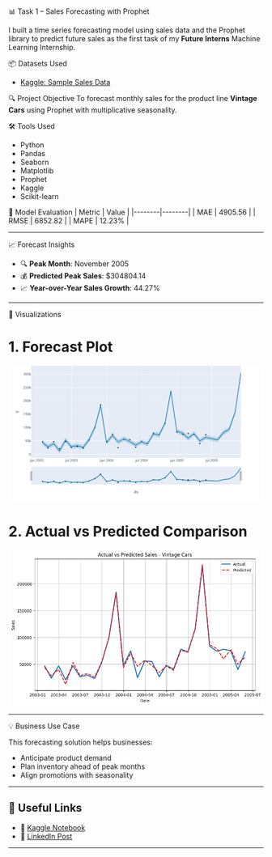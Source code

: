 📊 Task 1 – Sales Forecasting with Prophet

I built a time series forecasting model using sales data and the Prophet library to predict future sales as the first task of my **Future Interns**  Machine Learning Internship.

📦 Datasets Used
- [Kaggle: Sample Sales Data](https://www.kaggle.com/datasets/kyanyoga/sample-sales-data)

🔍 Project Objective
To forecast monthly sales for the product line **Vintage Cars** using Prophet with multiplicative seasonality.

🛠 Tools Used

- Python
- Pandas 
- Seaborn
- Matplotlib
- Prophet 
- Kaggle
- Scikit-learn

 🔢 Model Evaluation
| Metric | Value |
|--------|--------|
| MAE | 4905.56 |
| RMSE | 6852.82 |
| MAPE | 12.23% |

---

📈 Forecast Insights

- 🔍 **Peak Month**: November 2005  
- 💰 **Predicted Peak Sales**: $304804.14
- 📈 **Year-over-Year Sales Growth**: 44.27%

---

📸 Visualizations

# 1. Forecast Plot  
![Forecast](Visualization/forecast_plot.png)

# 2. Actual vs Predicted Comparison  
![Actual vs Predicted](Visualization/actual_vs_predicted.png)


---
 💡 Business Use Case

This forecasting solution helps businesses:
- Anticipate product demand
- Plan inventory ahead of peak months
- Align promotions with seasonality

---

## 🔗 Useful Links

- 📘 [Kaggle Notebook](https://www.kaggle.com/code/pruthvirajsinhzala99/sales-prediction)
- 📣 [LinkedIn Post](https://www.linkedin.com/posts/pruthvirajsinh-zala_futureinterns-internship-salesforecasting-activity-7325036569084481536-INE_?utm_source=share&utm_medium=member_desktop&rcm=ACoAAEUFPK0BQ9rBAH43xcdD_uyV5Tfe-M7-2Yw)

---